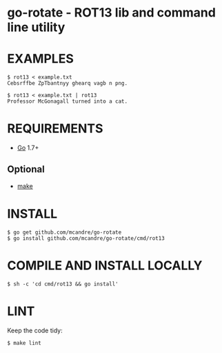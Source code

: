 # go-rotate - ROT13 lib and command line utility

# EXAMPLES

```
$ rot13 < example.txt
Cebsrffbe ZpTbantnyy ghearq vagb n png.

$ rot13 < example.txt | rot13
Professor McGonagall turned into a cat.
```

# REQUIREMENTS

* [Go](https://golang.org/) 1.7+

## Optional

* [make](https://www.gnu.org/software/make/)

# INSTALL

```
$ go get github.com/mcandre/go-rotate
$ go install github.com/mcandre/go-rotate/cmd/rot13
```

# COMPILE AND INSTALL LOCALLY

```
$ sh -c 'cd cmd/rot13 && go install'
```

# LINT

Keep the code tidy:

```
$ make lint
```
